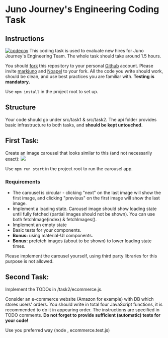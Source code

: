 # Juno Journey's Engineering Coding Task
## Instructions
[![codecov](https://codecov.io/gh/markjuno/juno-engineering-coding-task/branch/main/graph/badge.svg?token=CSQDG5Z4CH)](https://codecov.io/gh/markjuno/juno-engineering-coding-task)
This coding task is used to evaluate new hires for Juno Journey's Engineering Team.
The whole task should take around 1.5 hours.

You should [fork](https://docs.github.com/en/get-started/quickstart/fork-a-repo) this repository to your personal [Github](www.github.com) account.
Please invite [markjuno](https://github.com/markjuno) and [Noapel](https://github.com/Noapel) to your fork.
All the code you write should work, should be clean, and use best practices you are familiar with.
<b>Testing is mandatory.</b>

Use ``` npm install ``` in the project root to set up.

## Structure
Your code should go under src/task1 & src/task2.
The api folder provides basic infrastructure to both tasks, and <b>should be kept untouched.</b>

## First Task:
Create an image carousel that looks similar to this (and not necessarily exact):
<img src="https://firebasestorage.googleapis.com/v0/b/juno-multi-test.appspot.com/o/public%2Fimage.png?alt=media&token=50efb126-617f-4abc-962d-e4770c2f9b8c"><br>

Use ``` npm run start ``` in the project root to run the carousel app.

### Requirements
* The carousel is circular - clicking "next" on the last image will show the first image, and clicking "previous" on the first image will show the last image.
* Implement a loading state. Carousel image should show loading state until fully fetched (partial images should not be shown). You can use both fetchImage(index) & fetchImages().
* Implement an empty state
* Basic tests for your components.
* <b>Bonus:</b> using material-UI components.
* <b>Bonus:</b> prefetch images (about to be shown) to lower loading state times.

Please implement the carousel yourself, using third party libraries for this purpose is not allowed.

## Second Task:
Implement the TODOs in /task2/ecommerce.js.

Consider an e-commerce website (Amazon for example) with DB which stores users' orders.
You should write in total four JavaScript functions, it is recommended to do it in appearing order.
The instructions are specified in TODO comments.
<b> Do not forget to provide sufficient (automatic) tests for your code! </b>

Use you preferred way (node , ecommerce.test.js)